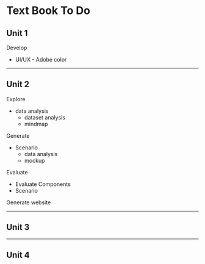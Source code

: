 # Text Book To Do

## Unit 1

Develop

- UI/UX - Adobe color

---

## Unit 2

Explore

- data analysis
  - dataset analysis
  - mindmap

Generate

- Scenario
  - data analysis
  - mockup

Evaluate

- Evaluate Components
- Scenario

Generate website


---

## Unit 3

---

## Unit 4

